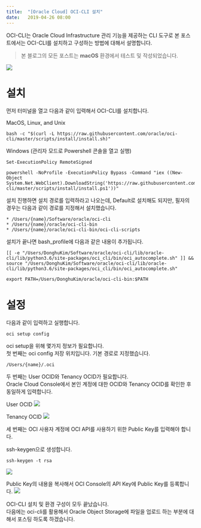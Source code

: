 ```yaml
---
title:  "[Oracle Cloud] OCI-CLI 설치"
date:   2019-04-26 08:00
---
```


OCI-CLI는 Oracle Cloud Infrastructure 관리 기능을 제공하는 CLI 도구로 본 포스트에서는 OCI-CLI를 설치하고 구성하는 방법에 대해서 설명합니다.  

> 본 블로그의 모든 포스트는 **macOS** 환경에서 테스트 및 작성되었습니다.  

![](http://lorempixel.com/400/200/)

# 설치
먼저 터미널을 열고 다음과 같이 입력해서 OCI-CLI를 설치합니다.

MacOS, Linux, and Unix
```
bash -c "$(curl -L https://raw.githubusercontent.com/oracle/oci-cli/master/scripts/install/install.sh)"
```

Windows (관리자 모드로 Powershell 콘솔을 열고 실행)
```
Set-ExecutionPolicy RemoteSigned

powershell -NoProfile -ExecutionPolicy Bypass -Command "iex ((New-Object System.Net.WebClient).DownloadString('https://raw.githubusercontent.com/oracle/oci-cli/master/scripts/install/install.ps1'))"
```

설치 진행하면 설치 경로를 입력하라고 나오는데, Default로 설치해도 되지만, 필자의 경우는 다음과 같이 경로를 지정해서 설치했습니다.
```
* /Users/{name}/Software/oracle/oci-cli
* /Users/{name}/oracle/oci-cli-bin
* /Users/{name}/oracle/oci-cli-bin/oci-cli-scripts
```

설치가 끝나면 bash_profile에 다음과 같은 내용이 추가됩니다.
```
[[ -e "/Users/DonghuKim/Software/oracle/oci-cli/lib/oracle-cli/lib/python3.6/site-packages/oci_cli/bin/oci_autocomplete.sh" ]] && source "/Users/DonghuKim/Software/oracle/oci-cli/lib/oracle-cli/lib/python3.6/site-packages/oci_cli/bin/oci_autocomplete.sh"
 
export PATH=/Users/DonghuKim/oracle/oci-cli-bin:$PATH
```

# 설정
다음과 같이 입력하고 실행합니다.
```
oci setup config
```

oci setup을 위해 몇가지 정보가 필요합니다.  
첫 번째는 oci config 저장 위치입니다. 기본 경로로 지정했습니다.
```
/Users/{name}/.oci
```

두 번째는 User OCID와 Tenancy OCID가 필요합니다.  
Oracle Cloud Console에서 본인 계정에 대한 OCID와 Tenancy OCID를 확인한 후 동일하게 입력합니다.

User OCID
![](/images/oci-user-ocid.png)

Tenancy OCID
![](/images/oci-tenancy-ocid.png)

세 번째는 OCI 사용자 계정에 OCI API를 사용하기 위한 Public Key를 입력해야 합니다.

ssh-keygen으로 생성합니다.
```
ssh-keygen -t rsa
```
![](/images/ssh-keygen2.png)

Public Key의 내용을 복사해서 OCI Console의 API Key에 Public Key를 등록합니다.
![](/images/oci-add-public-key-for-api.png)

OCI-CLI 설치 및 환경 구성이 모두 끝났습니다.  
다음에는 oci-cli를 활용해서 Oracle Object Storage에 파일을 업로드 하는 부분에 대해서 포스팅 하도록 하겠습니다.